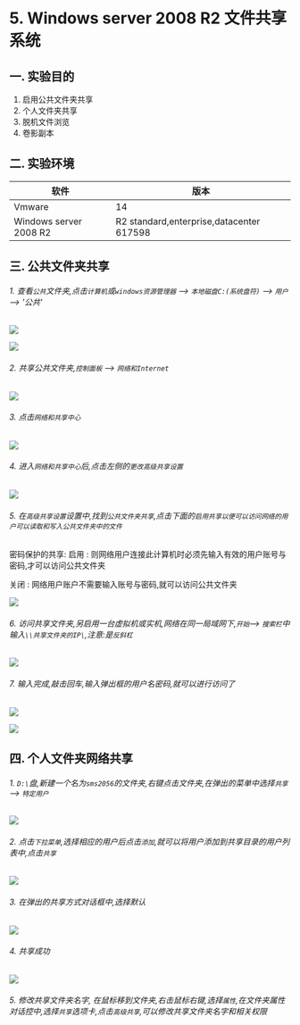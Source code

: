 # 5. Windows server 2008 R2 文件共享系统

## 一. 实验目的
1. 启用公共文件夹共享
2. 个人文件夹共享
3. 脱机文件浏览
4. 卷影副本

## 二. 实验环境

|软件|版本|
|----|----|
|Vmware| 14 |
|Windows server 2008 R2|R2 standard,enterprise,datacenter 617598|

## 三. 公共文件夹共享

###### 1. 查看`公共`文件夹,点击`计算机`或`windows资源管理器` --> `本地磁盘C:(系统盘符)` --> `用户` --> '公共'

![](/windows/win2008R2/base/image/r2share-1.png)

![](/windows/win2008R2/base/image/r2share-2.png)

###### 2. 共享公共文件夹,`控制面板` --> `网络和Internet`

![](/windows/win2008R2/base/image/r2share-3.png)

###### 3. 点击`网络和共享中心`

![](/windows/win2008R2/base/image/r2share-4.png)

###### 4. 进入`网络和共享中心`后,点击左侧的`更改高级共享设置`

![](/windows/win2008R2/base/image/r2share-5.png)

###### 5. 在`高级共享设置`设置中,找到`公共文件夹共享`,点击下面的`启用共享以便可以访问网络的用户可以读取和写入公共文件夹中的文件`

密码保护的共享:
启用 : 则网络用户连接此计算机时必须先输入有效的用户账号与密码,才可以访问公共文件夹

关闭 : 网络用户账户不需要输入账号与密码,就可以访问公共文件夹

![](/windows/win2008R2/base/image/r2share-6.png)

###### 6. 访问共享文件夹,另启用一台虚拟机或实机,网络在同一局域网下,`开始`--> `搜索栏`中输入`\\共享文件夹的IP\`,注意:是`反斜杠`

![](/windows/win2008R2/base/image/r2share-7.png)

###### 7. 输入完成,敲击回车,输入弹出框的用户名密码,就可以进行访问了

![](/windows/win2008R2/base/image/r2share-8.png)

![](/windows/win2008R2/base/image/r2share-9.png)

## 四. 个人文件夹网络共享

###### 1. `D:\`盘,新建一个名为`sms2056`的文件夹,右键点击文件夹,在弹出的菜单中选择`共享` --> `特定用户`

![](/windows/win2008R2/base/image/r2share-10.png)

###### 2. 点击`下拉菜单`,选择相应的用户后点击`添加`,就可以将用户添加到共享目录的用户列表中,点击`共享`

![](/windows/win2008R2/base/image/r2share-11.png)

###### 3. 在弹出的共享方式对话框中,选择默认

![](/windows/win2008R2/base/image/r2share-12.png)

###### 4. 共享成功

![](/windows/win2008R2/base/image/r2share-13.png)

###### 5. 修改共享文件夹名字, 在鼠标移到文件夹,右击鼠标右键,选择`属性`,在文件夹属性对话控中,选择`共享`选项卡,点击`高级共享`,可以修改共享文件夹名字和相关权限











